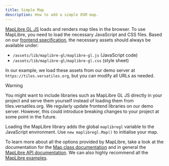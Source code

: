 ```yaml
---
title: Simple Map
description: How to add a simple OSM map.
---
```


[MapLibre GL JS](https://maplibre.org/maplibre-gl-js/docs/) loads and renders map tiles in the browser. To use MapLibre, you need to load the necessary JavaScript and CSS files. Based on our [frontend specification](https://docs.versatiles.org/compendium/specification_frontend.html), the necessary assets should always be available under:

- `/assets/lib/maplibre-gl/maplibre-gl.js` (JavaScript code)
- `/assets/lib/maplibre-gl/maplibre-gl.css` (style sheet)

In our example, we load these assets from our demo server at `https://tiles.versatiles.org`, but you can modify all URLs as needed.

> [!WARNING]
> You might want to include libraries such as MapLibre GL JS directly in your project and serve them yourself instead of loading them from tiles.versatiles.org. We regularly update frontend libraries on our demo server. However, this could introduce breaking changes to your project at some point in the future.

Loading the MapLibre library adds the global `maplibregl` variable to the JavaScript environment. Use `new maplibregl.Map()` to initialise your map.

To learn more about all the options provided by MapLibre, take a look at the documentation for the [Map class documentation](https://maplibre.org/maplibre-gl-js/docs/API/classes/Map/) and in general the [MapLibre API documentation](https://maplibre.org/maplibre-gl-js/docs/API/). We can also highly recommend all the [MapLibre examples](https://maplibre.org/maplibre-gl-js/docs/examples/).
